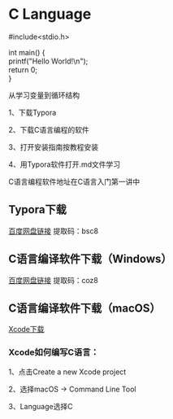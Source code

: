 # C Language
#include<stdio.h>  

int main() {  
     printf("Hello World!\n");  
     return 0;  
}


从学习变量到循环结构  

1、下载Typora  

2、下载C语言编程的软件  

3、打开安装指南按教程安装  

4、用Typora软件打开.md文件学习  

C语言编程软件地址在C语言入门第一讲中

## Typora下载
[百度网盘链接](https://pan.baidu.com/s/1KzWPPLqDwOj3SYCUbFq8kQ)
提取码：bsc8

## C语言编译软件下载（Windows）
[百度网盘链接](https://pan.baidu.com/s/1S5KXfMfNj6wa4vsb9bbFLQ)
提取码：coz8

## C语言编译软件下载（macOS）
[Xcode下载](https://apps.apple.com/cn/app/xcode/id497799835?mt=12)
### Xcode如何编写C语言：
1、点击Create a new Xcode project  

2、选择macOS -> Command Line Tool  

3、Language选择C
